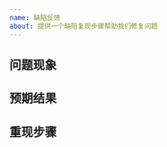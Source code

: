 ```yaml
---
name: 缺陷反馈
about: 提供一个缺陷复现步骤帮助我们修复问题
---
```


<!-- 在提交这个反馈前请确保当前 Issue 中没有相同的问题 -->
<!-- 请使用最新版本的代码确保你反馈的问题尚未修复 -->

## 问题现象

<!-- 请描述您遇到问题的直接现象或截图 -->

## 预期结果

<!-- 您遇到的问题预期应该是什么结果？ -->

## 重现步骤

<!-- 请用详细的步骤描述这个问题是如何出现的，让我们能根据您提供的步骤快速重现问题。 -->

